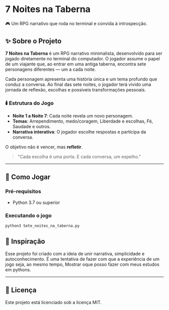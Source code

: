 # 7 Noites na Taberna

🎮 Um RPG narrativo que roda no terminal e convida à introspecção.

## ✨ Sobre o Projeto

**7 Noites na Taberna** é um RPG narrativo minimalista, desenvolvido para ser jogado diretamente no terminal do computador. O jogador assume o papel de um viajante que, ao entrar em uma antiga taberna, encontra sete personagens diferentes — um a cada noite.

Cada personagem apresenta uma história única e um tema profundo que conduz a conversa. Ao final das sete noites, o jogador terá vivido uma jornada de reflexão, escolhas e possíveis transformações pessoais.

### 🕯️ Estrutura do Jogo
- **Noite 1 a Noite 7**: Cada noite revela um novo personagem.
- **Temas**: Arrependimento, medo/coragem, Liberdade e escolhas, Fé, Saudade e outros.
- **Narrativa interativa**: O jogador escolhe respostas e participa da conversa.

O objetivo não é vencer, mas **refletir**.

> "Cada escolha é uma porta. E cada conversa, um espelho."

---

## 🚀 Como Jogar

### Pré-requisitos
- Python 3.7 ou superior

### Executando o jogo
```bash
python3 Sete_noites_na_taberna.py
```

## 🎨 Inspiração
Esse projeto foi criado com a ideia de unir narrativa, simplicidade e autoconhecimento. É uma tentativa de fazer com que a experiência de um jogo seja, ao mesmo tempo, Mostrar oque posso fazer com meus estudos em pythons.

---

## 📄 Licença
Este projeto está licenciado sob a licença MIT.
